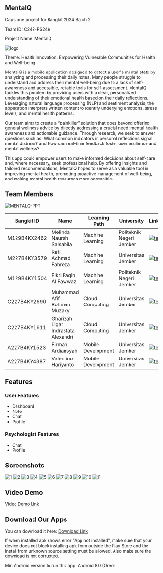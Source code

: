 ## MentalQ
Capstone project for Bangkit 2024 Batch 2

Team ID: C242-PS246

Project Name: MentalQ

![logo](https://github.com/user-attachments/assets/7e0ea2a3-dced-4717-b3c4-8d4e65cacb41)

Theme: Health Innovation: Empowering Vulnerable Communities for Health and Well-being

MentalQ is a mobile application designed to detect a user's mental state by analyzing and processing their daily notes. Many people struggle to understand and address their mental well-being due to a lack of self-awareness and accessible, reliable tools for self-assessment. MentalQ tackles this problem by providing users with a clear, personalized understanding of their emotional health based on their daily reflections. Leveraging natural language processing (NLP) and sentiment analysis, the application interprets written content to identify underlying emotions, stress levels, and mental health patterns.

Our team aims to create a “painkiller” solution that goes beyond offering general wellness advice by directly addressing a crucial need: mental health awareness and actionable guidance. Through research, we seek to answer questions such as: What common indicators in personal reflections signal mental distress? and How can real-time feedback foster user resilience and mental wellness?

This app could empower users to make informed decisions about self-care and, where necessary, seek professional help. By offering insights and tailored recommendations, MentalQ hopes to serve as a valuable tool in improving mental health, promoting proactive management of well-being, and making mental health resources more accessible.

## Team Members
![MENTALQ-PPT](https://github.com/user-attachments/assets/1ecf3202-9d98-40c9-9c4a-33ed673a205d)

| Bangkit ID | Name | Learning Path | University | LinkedIn |
| ---      | ---       | ---       | ---       | ---       |
| M129B4KX2462 | Melinda Naurah Salsabila | Machine Learning | Politeknik Negeri Jember | [![text](https://img.shields.io/badge/LinkedIn-0077B5?style=for-the-badge&logo=linkedin&logoColor=white)](https://www.linkedin.com/in/melinda-naurah/) |
| M227B4KY3579 | Rafi Achmad Fahreza | Machine Learning | Universitas Jember | [![text](https://img.shields.io/badge/LinkedIn-0077B5?style=for-the-badge&logo=linkedin&logoColor=white)](https://www.linkedin.com/in/rafiachmadfr/) |
| M129B4KY1504 | Fikri Faqih Al Fawwaz | Machine Learning | Politeknik Negeri Jember | [![text](https://img.shields.io/badge/LinkedIn-0077B5?style=for-the-badge&logo=linkedin&logoColor=white)](https://www.linkedin.com/in/fikrifaqihalfawwaz/) |
| C227B4KY2690 | Muhammad Afif Rohman Muzaky | Cloud Computing | Universitas Jember | [![text](https://img.shields.io/badge/LinkedIn-0077B5?style=for-the-badge&logo=linkedin&logoColor=white)](https://www.linkedin.com/in/muhammadafifrohmanmuzaky/) |
| C227B4KY1611 | Gharizah Ligar Indrastata Alexandri | Cloud Computing | Universitas Jember | [![text](https://img.shields.io/badge/LinkedIn-0077B5?style=for-the-badge&logo=linkedin&logoColor=white)](https://www.linkedin.com/in/gharizahligar/) |
| A227B4KY1523 | Firman Ardiansyah | Mobile Development | Universitas Jember | [![text](https://img.shields.io/badge/LinkedIn-0077B5?style=for-the-badge&logo=linkedin&logoColor=white)](https://www.linkedin.com/in/fireeemaan/) |
| A227B4KY4387 | Valentino Hariyanto | Mobile Development | Universitas Jember | [![text](https://img.shields.io/badge/LinkedIn-0077B5?style=for-the-badge&logo=linkedin&logoColor=white)](https://www.linkedin.com/in/valentinohariyanto/) |

## Features
### User Features
- Dashboard
- Note
- Chat
- Profile

### Psychologist Features
- Chat
- Profile

## Screenshots
![1](https://github.com/user-attachments/assets/db089747-3daf-4555-a873-5684c72d4979)
![2](https://github.com/user-attachments/assets/c8bf1fd7-f1ca-4e4b-b40b-b46efac6eff3)
![3](https://github.com/user-attachments/assets/4c34591f-1303-4a76-9c46-0f8266a7db97)
![4](https://github.com/user-attachments/assets/4319a783-cc98-42c0-9377-8f4b22ec47de)
![5](https://github.com/user-attachments/assets/5b0a4941-7e8f-4e11-a9e6-e9da96d5fb4ab)
![6](https://github.com/user-attachments/assets/a4e2d4f0-31cf-4b76-a88e-e60d6d5fb4ab)
![7](https://github.com/user-attachments/assets/f0f4499c-2984-4503-9d5e-32b2260eebdb)
![8](https://github.com/user-attachments/assets/30a9edf0-e3a4-425e-a5a7-b057cbafafdb)
![9](https://github.com/user-attachments/assets/ada49e2d-60dc-46b1-8e43-fc42b5999884)
![10](https://github.com/user-attachments/assets/3cef416b-5910-42f3-a040-ffb44c0751cf)
![11](https://github.com/user-attachments/assets/224cfa3a-61cd-4e61-b272-286fb505f480)

## Video Demo
[Video Demo Link](video_link)

## Download Our Apps
You can download it here: [Download Link](https://drive.google.com/drive/folders/17OMxdNMiDujlPFGmDOYREAE1iCrxMXh8?usp=drive_link)

If when installed apk shows error "App not installed", make sure that your device does not block installing apk from outside the Play Store and the install from unknown source setting must be allowed. Also make sure the download is not corrupted.

Min Android version to run this app: Android 8.0 (Oreo)
